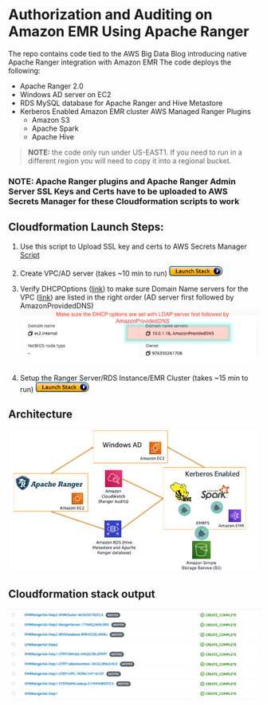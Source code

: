 # Authorization and Auditing on Amazon EMR Using Apache Ranger 

The repo contains code tied to the AWS Big Data Blog introducing native Apache Ranger integration with Amazon EMR
The code deploys the following:

- Apache Ranger 2.0
- Windows AD server on EC2
- RDS MySQL database for Apache Ranger and Hive Metastore
- Kerberos Enabled Amazon EMR cluster AWS Managed Ranger Plugins
     * Amazon S3
     * Apache Spark
     * Apache Hive

> **NOTE:** the code only run under US-EAST1. If you need to run in a different region you will need to copy it into a regional bucket. 
>

### NOTE: Apache Ranger plugins and Apache Ranger Admin Server SSL Keys and Certs have to be uploaded to AWS Secrets Manager for these Cloudformation scripts to work

## Cloudformation Launch Steps:

 1. Use this script to Upload SSL key and certs to AWS Secrets Manager [Script](../aws_emr_blog_v3/scripts/emr-tls/create-tls-certs.sh) 
 
 2. Create VPC/AD server (takes ~10 min to run) [![Foo](../images/launch_stack.png)](https://console.aws.amazon.com/cloudformation/home?region=us-east-1#/stacks/new?stackName=EMRSecurityWithRangerBlogV3-Step1&templateURL=https://s3.amazonaws.com/aws-bigdata-blog/artifacts/aws-blog-emr-ranger/3.0/cloudformation/step1_vpc-ec2-ad.template)
 
 3. Verify DHCPOptions ([link](https://docs.aws.amazon.com/vpc/latest/userguide/VPC_DHCP_Options.html)) to make sure Domain Name servers for the VPC ([link](https://console.aws.amazon.com/vpc/home?region=us-east-1#vpcs:)) are listed in the right order (AD server first followed by AmazonProvidedDNS) ![Foo](../images/dhcp-options.png)
 
 4. Setup the Ranger Server/RDS Instance/EMR Cluster (takes ~15 min to run) [![Foo](../images/launch_stack.png)](https://console.aws.amazon.com/cloudformation/home?region=us-east-1#/stacks/new?stackName=EMRSecurityWithRangerBlogV3-Step2&templateURL=https://s3.amazonaws.com/aws-bigdata-blog/artifacts/aws-blog-emr-ranger/3.0/cloudformation/step2_ranger-rds-emr.template) 

## Architecture

![](../images/emr-ranger-v3.png)

## Cloudformation stack output

![](../images/emr-ranger-v3-cfn.png)
